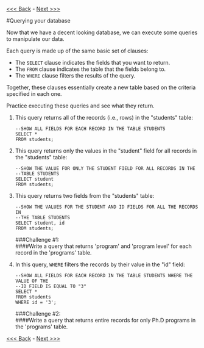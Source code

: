 [<<< Back](https://github.com/GCDigitalFellows/GCDRI_databases/blob/master/sections/5-foreignkeys.md) - [Next >>>](https://github.com/GCDigitalFellows/GCDRI_databases/blob/master/sections/7-innerjoin.md)  

#Querying your database  

Now that we have a decent looking database, we can execute some queries to manipulate our data.  

Each query is made up of the same basic set of clauses:  
- The `SELECT` clause indicates the fields that you want to return.  
- The `FROM` clause indicates the table that the fields belong to.  
- The `WHERE` clause filters the results of the query.  

Together, these clauses essentially create a new table based on the criteria specified in each one.  

Practice executing these queries and see what they return.  

1. This query returns all of the records (i.e., rows) in the "students" table:  
	```
	--SHOW ALL FIELDS FOR EACH RECORD IN THE TABLE STUDENTS
	SELECT *   
	FROM students;
	```  

2. This query returns only the values in the "student" field for all records in the "students" table:  
	```
	--SHOW THE VALUE FOR ONLY THE STUDENT FIELD FOR ALL RECORDS IN THE
	--TABLE STUDENTS
	SELECT student
	FROM students;
	```  

3. This query returns two fields from the "students" table:  
	```
	--SHOW THE VALUES FOR THE STUDENT AND ID FIELDS FOR ALL THE RECORDS IN
	--THE TABLE STUDENTS
	SELECT student, id
	FROM students;
	```  

	###Challenge #1:  
	####Write a query that returns 'program' and 'program level' for each record in the 'programs' table.  

4. In this query, `WHERE` filters the records by their value in the "id" field:  
	```
	--SHOW ALL FIELDS FOR EACH RECORD IN THE TABLE STUDENTS WHERE THE VALUE OF THE
	--ID FIELD IS EQUAL TO "3"
	SELECT *
	FROM students
	WHERE id = '3';
	```  

	###Challenge #2:  
	####Write a query that returns entire records for only Ph.D programs in the 'programs' table.    

	
[<<< Back](https://github.com/GCDigitalFellows/GCDRI_databases/blob/master/sections/5-foreignkeys.md) - [Next >>>](https://github.com/GCDigitalFellows/GCDRI_databases/blob/master/sections/7-innerjoin.md)